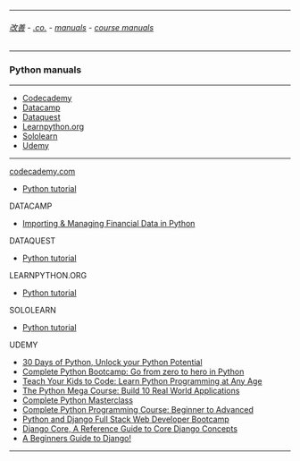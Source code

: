 
---

###### [改善](https://github.com/ttltrk/0C/blob/master/README.MD) - [.co.](https://github.com/ttltrk/PRG/blob/master/CODING.MD) - [manuals](https://github.com/ttltrk/PRG/blob/master/MAN.MD) - [course manuals](https://github.com/ttltrk/PRG/blob/master/COUR_MAN.MD)

---

### Python manuals

---

* [Codecademy]()
* [Datacamp]()
* [Dataquest]()
* [Learnpython.org]()
* [Sololearn]()
* [Udemy]()

---

[codecademy.com]()

  * <a href="https://github.com/ttltrk/PRG/blob/master/PY/DOC/CODECADEMY_PY.MD">Python tutorial</a>

DATACAMP

  * <a href="https://github.com/ttltrk/PRG/blob/master/PY/DOC/DATACAMP_PY_FIN.MD">Importing & Managing Financial Data in Python</a>

DATAQUEST

  * <a href="https://github.com/ttltrk/PRG/blob/master/PY/DOC/DATAQUEST_PY.MD">Python tutorial</a>

LEARNPYTHON.ORG

  * <a href="https://github.com/ttltrk/PRG/blob/master/PY/DOC/LEARNPYTHON_PY.MD">Python tutorial</a>

SOLOLEARN

  * <a href="https://github.com/ttltrk/PRG/blob/master/PY/DOC/SOLOLEARN_PY.MD">Python tutorial</a>

UDEMY

  * <a href="https://github.com/ttltrk/PRG/blob/master/PY/DOC/UD_30_PY.MD">30 Days of Python, Unlock your Python Potential</a>
  * <a href="https://github.com/ttltrk/PRG/blob/master/PY/DOC/UD_FROM_ZE_TO_HE.MD">Complete Python Bootcamp: Go from zero to hero in Python</a>
  * <a href="https://github.com/ttltrk/PRG/blob/master/PY/DOC/udemy_teach_your_kids_to_code.MD">Teach Your Kids to Code: Learn Python Programming at Any Age</a>
  * <a href="#">The Python Mega Course: Build 10 Real World Applications</a>
  * <a href="#">Complete Python Masterclass</a>
  * <a href="#">Complete Python Programming Course: Beginner to Advanced</a>
  * <a href="#">Python and Django Full Stack Web Developer Bootcamp</a>
  * <a href="#">Django Core, A Reference Guide to Core Django Concepts</a>
  * <a href="#">A Beginners Guide to Django!</a>

---
